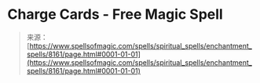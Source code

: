 <!--yml
category: 未分类
date: 2024-06-12 18:43:29
-->

# Charge Cards - Free Magic Spell

> 来源：[https://www.spellsofmagic.com/spells/spiritual_spells/enchantment_spells/8161/page.html#0001-01-01](https://www.spellsofmagic.com/spells/spiritual_spells/enchantment_spells/8161/page.html#0001-01-01)